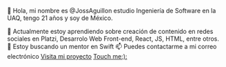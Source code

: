
👋 Hola, mi nombre es @JossAguillon estudio Ingeniería de Software en la UAQ, tengo 21 años y soy de México.

🌱 Actualmente estoy aprendiendo sobre creación de contenido en redes sociales en Platzi, Desarrolo Web Front-end, React, JS, HTML, entre otros.
💞️ Estoy buscando un mentor en Swift
📫 Puedes contactarme a mi correo electrónico [Visita mi proyecto](mailto:jocelyn_aguillon12@alumnos.uaq.mx)
<a href="mailto:jocelyn_aguillon12@alumnos.uaq.mx">
  <a href="https://www.instagram.com/jocelyn_aguillon/">Touch me:):</a>


<!---
JossAguillon/JossAguillon is a ✨ special ✨ repository because its `README.md` (this file) appears on your GitHub profile.
You can click the Preview link to take a look at your changes.
--->
